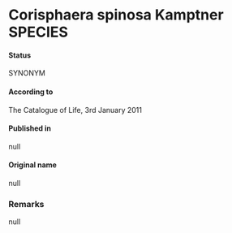 Corisphaera spinosa Kamptner SPECIES
=======

#### Status
SYNONYM

#### According to
The Catalogue of Life, 3rd January 2011

#### Published in
null

#### Original name
null

### Remarks
null